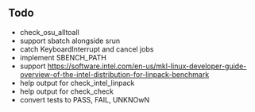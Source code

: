 ## Todo

- check_osu_alltoall
- support sbatch alongside srun
- catch KeyboardInterrupt and cancel jobs
- implement SBENCH_PATH
- support https://software.intel.com/en-us/mkl-linux-developer-guide-overview-of-the-intel-distribution-for-linpack-benchmark
- help output for check_intel_linpack
- help output for check_check
- convert tests to PASS, FAIL, UNKNOwN
